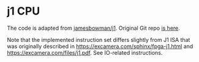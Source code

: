 #  j1 CPU

The code is adapted from [jamesbowman/j1](https://github.com/jamesbowman/j1).
Original Git repo [is here](git@github.com:jamesbowman/j1.git).

Note that the implemented instruction set differs slightly from J1 ISA
that was originally described in https://excamera.com/sphinx/fpga-j1.html
and https://excamera.com/files/j1.pdf.
See IO-related instructions.
